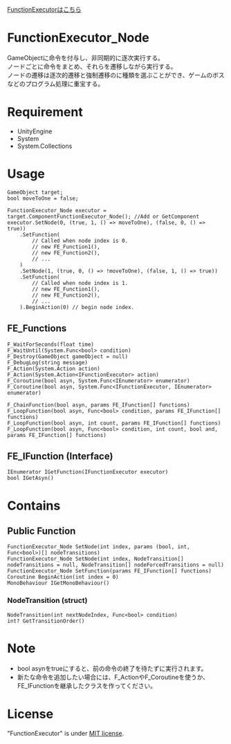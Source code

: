 [FunctionExecutorはこちら](/README.md)
# FunctionExecutor_Node

GameObjectに命令を付与し、非同期的に逐次実行する。\
ノードごとに命令をまとめ、それらを遷移しながら実行する。\
ノードの遷移は逐次的遷移と強制遷移のに種類を選ぶことができ、ゲームのボスなどのプログラム処理に重宝する。

<!--# DEMO

-->


# Requirement

* UnityEngine
* System
* System.Collections

# Usage

```
GameObject target;
bool moveToOne = false;

FunctionExecutor_Node executor = target.ComponentFunctionExecutor_Node(); //Add or GetComponent
executor.SetNode(0, (true, 1, () => moveToOne), (false, 0, () => true))
    .SetFunction(
        // Called when node index is 0.
        // new FE_Function1(),
        // new FE_Function2(),
        // ...
    )
    .SetNode(1, (true, 0, () => !moveToOne), (false, 1, () => true))
    .SetFunction(
        // Called when node index is 1.
        // new FE_Function1(),
        // new FE_Function2(),
        // ...
    ).BeginAction(0) // begin node index.
```
## FE_Functions
```
F_WaitForSeconds(float time)
F_WaitUntil(System.Func<bool> condition)
F_Destroy(GameObject gameObject = null)
F_DebugLog(string message)
F_Action(System.Action action)
F_Action(System.Action<IFunctionExecutor> action)
F_Coroutine(bool asyn, System.Func<IEnumerator> enumerator)
F_Coroutine(bool asyn, System.Func<IFunctionExecutor, IEnumerator> enumerator)

F_ChainFunction(bool asyn, params FE_IFunction[] functions)
F_LoopFunction(bool asyn, Func<bool> condition, params FE_IFunction[] functions)
F_LoopFunction(bool asyn, int count, params FE_IFunction[] functions)
F_LoopFunction(bool asyn, Func<bool> condition, int count, bool and, params FE_IFunction[] functions)
```
## FE_IFunction (Interface)
```
IEnumerator IGetFunction(IFunctionExecutor executor)
bool IGetAsyn()
```

# Contains

<!--## Inspector

-->

## Public Function
```
FunctionExecutor_Node SetNode(int index, params (bool, int, Func<bool>)[] nodeTransitions)
FunctionExecutor_Node SetNode(int index, NodeTransition[] nodeTransitions = null, NodeTransition[] nodeForcedTransitions = null)
FunctionExecutor_Node SetFunction(params FE_IFunction[] functions)
Coroutine BeginAction(int index = 0)
MonoBehaviour IGetMonoBehaviour()
```
### NodeTransition (struct)
```
NodeTransition(int nextNodeIndex, Func<bool> condition)
int? GetTransitionOrder()
```

# Note

* bool asynをtrueにすると、前の命令の終了を待たずに実行されます。
* 新たな命令を追加したい場合には、F_ActionやF_Coroutineを使うか、FE_IFunctionを継承したクラスを作ってください。

# License

"FunctionExecutor" is under [MIT license](https://en.wikipedia.org/wiki/MIT_License).
